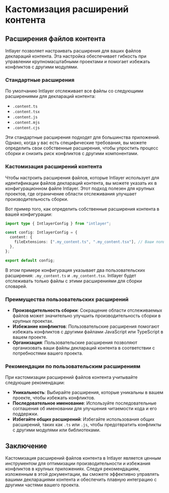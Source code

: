 # Кастомизация расширений контента

## Расширения файлов контента

Intlayer позволяет настраивать расширения для ваших файлов деклараций контента. Эта настройка обеспечивает гибкость при управлении крупномасштабными проектами и помогает избежать конфликтов с другими модулями.

### Стандартные расширения

По умолчанию Intlayer отслеживает все файлы со следующими расширениями для деклараций контента:

- `.content.ts`
- `.content.tsx`
- `.content.js`
- `.content.mjs`
- `.content.cjs`

Эти стандартные расширения подходят для большинства приложений. Однако, когда у вас есть специфические требования, вы можете определить свои собственные расширения, чтобы упростить процесс сборки и снизить риск конфликтов с другими компонентами.

### Кастомизация расширений контента

Чтобы настроить расширения файлов, которые Intlayer использует для идентификации файлов деклараций контента, вы можете указать их в конфигурационном файле Intlayer. Этот подход полезен для крупных проектов, где ограничение области отслеживания улучшает производительность сборки.

Вот пример того, как определить собственные расширения контента в вашей конфигурации:

```typescript
import type { IntlayerConfig } from "intlayer";

const config: IntlayerConfig = {
  content: {
    fileExtensions: [".my_content.ts", ".my_content.tsx"], // Ваши пользовательские расширения
  },
};

export default config;
```

В этом примере конфигурация указывает два пользовательских расширения: `.my_content.ts` и `.my_content.tsx`. Intlayer будет отслеживать только файлы с этими расширениями для сборки словарей.

### Преимущества пользовательских расширений

- **Производительность сборки**: Сокращение области отслеживаемых файлов может значительно улучшить производительность сборки в крупных проектах.
- **Избежание конфликтов**: Пользовательские расширения помогают избежать конфликтов с другими файлами JavaScript или TypeScript в вашем проекте.
- **Организация**: Пользовательские расширения позволяют организовать ваши файлы деклараций контента в соответствии с потребностями вашего проекта.

### Рекомендации по пользовательским расширениям

При кастомизации расширений файлов контента учитывайте следующие рекомендации:

- **Уникальность**: Выбирайте расширения, которые уникальны в вашем проекте, чтобы избежать конфликтов.
- **Последовательное именование**: Используйте последовательные соглашения об именовании для улучшения читаемости кода и его поддержки.
- **Избегайте общих расширений**: Избегайте использования общих расширений, таких как `.ts` или `.js`, чтобы предотвратить конфликты с другими модулями или библиотеками.

## Заключение

Кастомизация расширений файлов контента в Intlayer является ценным инструментом для оптимизации производительности и избежания конфликтов в крупных приложениях. Следуя рекомендациям, изложенным в этой документации, вы сможете эффективно управлять вашими декларациями контента и обеспечить плавную интеграцию с другими частями вашего проекта.
